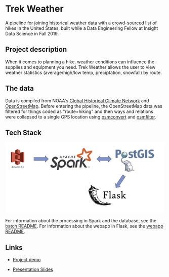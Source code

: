 #  Trek Weather

A pipeline for joining historical weather data with a crowd-sourced list of hikes in the United States, built while a Data Engineering Fellow at Insight Data Science in Fall 2019.


## Project description

When it comes to planning a hike, weather conditions can influence the supplies and equipment you need. Trek Weather allows the user to view weather statistics (average/high/low temp, preciptation, snowfall) by route.

## The data

Data is compiled from NOAA's [Global Historical Climate Network](https://docs.opendata.aws/noaa-ghcn-pds/readme.html) and [OpenStreetMap](https://docs.opendata.aws/osm-pds/readme.html). Before entering the pipeline, the OpenStreetMap data was filtered for things coded as "route=hiking" and then ways and relations were collapsed to a single GPS location using [osmconvert](https://wiki.openstreetmap.org/wiki/Osmconvert) and [osmfilter](https://wiki.openstreetmap.org/wiki/Osmfilter).

## Tech Stack

![](techStack.png)

For information about the processing in Spark and the database, see the [batch README](Batch/README.md). For information about the webapp in Flask, see the [webapp README](WebApp/README.md).

## Links

* [Project demo](bit.ly/trekWeather)

* [Presentation Slides](bit.ly/trekWeather_slides)